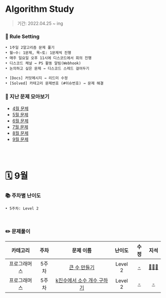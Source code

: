 # Algorithm Study
> 기간: 2022.04.25 ~ ing  

### 📌 Rule Setting
    • 1주일 2알고리즘 문제 풀기
    • 월~수: 1문제, 목~토: 1문제씩 진행
    • 매주 일요일 오후 11시에 디스코드에서 회의 진행
    • 디스코드 채널 → PS 활동 알림(Webhook)
    • 논의하고 싶은 문제 → 디스코드 스레드 걸어두기

```
• [Docs] 커밋메시지 → 리드미 수정
• [Solved] 카테고리 문제번호 (#이슈번호) → 문제 해결 
```

### 👀 지난 문제 모아보기
- [4월 문제](모아보기/4월문제.md)
- [5월 문제](모아보기/5월문제.md)
- [6월 문제](모아보기/6월문제.md)
- [7월 문제](모아보기/7월문제.md)
- [8월 문제](모아보기/8월문제.md)
- [9월 문제](모아보기/9월문제.md)

</br></br>

# 🗓 9월
### 📚 주차별 난이도
    • 5주차: Level 2
</br>

### ✏️ 문제풀이
| 카테고리 | 주차 | 문제 이름 | 난이도 | 수정 | 지석 |  
| :----------: | :----------: | :----------: | :----------: | :----------: | :----------: | 
| 프로그래머스 | 5주차 | [큰 수 만들기](https://school.programmers.co.kr/learn/courses/30/lessons/42883?language=swift) | Level 2 | [-]() | [🙆🏻‍♂️](지석/Greedy/Programmers42883.md) |
| 프로그래머스 | 5주차 | [k진수에서 소수 개수 구하기](https://school.programmers.co.kr/learn/courses/30/lessons/92335) | Level 2 | [-]() | [-]() |
